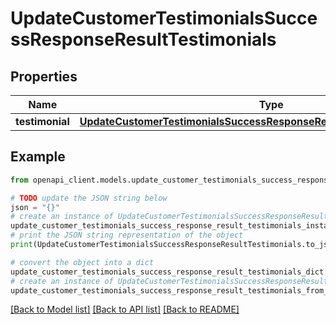 # UpdateCustomerTestimonialsSuccessResponseResultTestimonials


## Properties

Name | Type | Description | Notes
------------ | ------------- | ------------- | -------------
**testimonial** | [**UpdateCustomerTestimonialsSuccessResponseResultTestimonialsTestimonial**](UpdateCustomerTestimonialsSuccessResponseResultTestimonialsTestimonial.md) |  | 

## Example

```python
from openapi_client.models.update_customer_testimonials_success_response_result_testimonials import UpdateCustomerTestimonialsSuccessResponseResultTestimonials

# TODO update the JSON string below
json = "{}"
# create an instance of UpdateCustomerTestimonialsSuccessResponseResultTestimonials from a JSON string
update_customer_testimonials_success_response_result_testimonials_instance = UpdateCustomerTestimonialsSuccessResponseResultTestimonials.from_json(json)
# print the JSON string representation of the object
print(UpdateCustomerTestimonialsSuccessResponseResultTestimonials.to_json())

# convert the object into a dict
update_customer_testimonials_success_response_result_testimonials_dict = update_customer_testimonials_success_response_result_testimonials_instance.to_dict()
# create an instance of UpdateCustomerTestimonialsSuccessResponseResultTestimonials from a dict
update_customer_testimonials_success_response_result_testimonials_from_dict = UpdateCustomerTestimonialsSuccessResponseResultTestimonials.from_dict(update_customer_testimonials_success_response_result_testimonials_dict)
```
[[Back to Model list]](../README.md#documentation-for-models) [[Back to API list]](../README.md#documentation-for-api-endpoints) [[Back to README]](../README.md)


